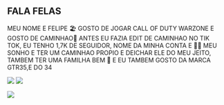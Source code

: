 ## FALA FELAS

 MEU NOME E FELIPE 🏖️
 GOSTO DE JOGAR CALL OF DUTY WARZONE E GOSTO DE CAMINHAO🥈
 ANTES EU FAZIA EDIT DE CAMINHAO NO TIK TOK, EU TENHO 1,7K DE SEGUIDOR, NOME DA MINHA CONTA E 🕵️‍♀️
 MEU SONHO E TER UM CAMINHAO PROPIO E DEICHAR ELE DO MEU JEITO, TAMBEM TER UMA FAMILHA BEM  🥇
 E EU TAMBEM GOSTO DA MARCA GTR35,E DO 34

![](https://media1.tenor.com/m/mu447OZCxmkAAAAC/scania.gif)       ![](https://media1.tenor.com/m/oW22nQJ24jcAAAAC/nissan-gtr-car.gif)

![](https://media1.tenor.com/m/b2ZOucB2kUUAAAAd/gtr.gif)  

